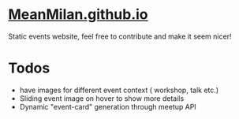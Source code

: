 # [MeanMilan.github.io](MeanMilan.github.io)

Static events website, feel free to contribute and make it seem nicer!

# Todos
  * have images for different event context ( workshop, talk etc.)
  * Sliding event image on hover to show  more details
  * Dynamic "event-card" generation through meetup API